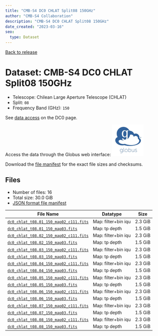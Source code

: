 ```yaml
---
title: "CMB-S4 DC0 CHLAT Split08 150GHz"
author: "CMB-S4 Collaboration"
description: "CMB-S4 DC0 CHLAT Split08 150GHz"
date_created: "2023-03-16"
seo:
  type: Dataset
---
```


[Back to release](./dc0.html#datasets)

# Dataset: CMB-S4 DC0 CHLAT Split08 150GHz

- Telescope: Chilean Large Aperture Telescope (CHLAT) 
- Split: `08`
- Frequency Band (GHz): `150`

See [data access](./dc0.html#data-access) on the DC0 page.

Access the data through the Globus web interface: [![Download via Globus](images/globus-logo.png)](https://app.globus.org/file-manager?origin_id=38f01147-f09e-483d-a552-3866669a846d&origin_path=%2Fdatareleases%2Fdc0%2Fmission%2Fchlat%2Fsplit08%2F150%2F)

Download the [file manifest](https://g-456d30.0ed28.75bc.data.globus.org/datareleases/dc0/mission/chlat/split08/150/manifest.json) for the exact file sizes and checksums.

## Files

- Number of files: 16
- Total size: 30.0 GiB
- [JSON format file manifest](https://g-456d30.0ed28.75bc.data.globus.org/datareleases/dc0/mission/chlat/split08/150/manifest.json)

|                                                                               File Name                                                                               |      Datatype       |  Size   |
| --------------------------------------------------------------------------------------------------------------------------------------------------------------------- | ------------------- | ------- |
| [`dc0_chlat_t08.01_150_map02_c111.fits`](https://g-456d30.0ed28.75bc.data.globus.org/datareleases/dc0/mission/chlat/split08/150/dc0_chlat_t08.01_150_map02_c111.fits) | Map: filter+bin iqu | 2.3 GiB |
| [`dc0_chlat_t08.01_150_map03.fits`](https://g-456d30.0ed28.75bc.data.globus.org/datareleases/dc0/mission/chlat/split08/150/dc0_chlat_t08.01_150_map03.fits)           | Map: tp depth       | 1.5 GiB |
| [`dc0_chlat_t08.02_150_map02_c111.fits`](https://g-456d30.0ed28.75bc.data.globus.org/datareleases/dc0/mission/chlat/split08/150/dc0_chlat_t08.02_150_map02_c111.fits) | Map: filter+bin iqu | 2.3 GiB |
| [`dc0_chlat_t08.02_150_map03.fits`](https://g-456d30.0ed28.75bc.data.globus.org/datareleases/dc0/mission/chlat/split08/150/dc0_chlat_t08.02_150_map03.fits)           | Map: tp depth       | 1.5 GiB |
| [`dc0_chlat_t08.03_150_map02_c111.fits`](https://g-456d30.0ed28.75bc.data.globus.org/datareleases/dc0/mission/chlat/split08/150/dc0_chlat_t08.03_150_map02_c111.fits) | Map: filter+bin iqu | 2.3 GiB |
| [`dc0_chlat_t08.03_150_map03.fits`](https://g-456d30.0ed28.75bc.data.globus.org/datareleases/dc0/mission/chlat/split08/150/dc0_chlat_t08.03_150_map03.fits)           | Map: tp depth       | 1.5 GiB |
| [`dc0_chlat_t08.04_150_map02_c111.fits`](https://g-456d30.0ed28.75bc.data.globus.org/datareleases/dc0/mission/chlat/split08/150/dc0_chlat_t08.04_150_map02_c111.fits) | Map: filter+bin iqu | 2.3 GiB |
| [`dc0_chlat_t08.04_150_map03.fits`](https://g-456d30.0ed28.75bc.data.globus.org/datareleases/dc0/mission/chlat/split08/150/dc0_chlat_t08.04_150_map03.fits)           | Map: tp depth       | 1.5 GiB |
| [`dc0_chlat_t08.05_150_map02_c111.fits`](https://g-456d30.0ed28.75bc.data.globus.org/datareleases/dc0/mission/chlat/split08/150/dc0_chlat_t08.05_150_map02_c111.fits) | Map: filter+bin iqu | 2.3 GiB |
| [`dc0_chlat_t08.05_150_map03.fits`](https://g-456d30.0ed28.75bc.data.globus.org/datareleases/dc0/mission/chlat/split08/150/dc0_chlat_t08.05_150_map03.fits)           | Map: tp depth       | 1.5 GiB |
| [`dc0_chlat_t08.06_150_map02_c111.fits`](https://g-456d30.0ed28.75bc.data.globus.org/datareleases/dc0/mission/chlat/split08/150/dc0_chlat_t08.06_150_map02_c111.fits) | Map: filter+bin iqu | 2.3 GiB |
| [`dc0_chlat_t08.06_150_map03.fits`](https://g-456d30.0ed28.75bc.data.globus.org/datareleases/dc0/mission/chlat/split08/150/dc0_chlat_t08.06_150_map03.fits)           | Map: tp depth       | 1.5 GiB |
| [`dc0_chlat_t08.07_150_map02_c111.fits`](https://g-456d30.0ed28.75bc.data.globus.org/datareleases/dc0/mission/chlat/split08/150/dc0_chlat_t08.07_150_map02_c111.fits) | Map: filter+bin iqu | 2.3 GiB |
| [`dc0_chlat_t08.07_150_map03.fits`](https://g-456d30.0ed28.75bc.data.globus.org/datareleases/dc0/mission/chlat/split08/150/dc0_chlat_t08.07_150_map03.fits)           | Map: tp depth       | 1.5 GiB |
| [`dc0_chlat_t08.08_150_map02_c111.fits`](https://g-456d30.0ed28.75bc.data.globus.org/datareleases/dc0/mission/chlat/split08/150/dc0_chlat_t08.08_150_map02_c111.fits) | Map: filter+bin iqu | 2.3 GiB |
| [`dc0_chlat_t08.08_150_map03.fits`](https://g-456d30.0ed28.75bc.data.globus.org/datareleases/dc0/mission/chlat/split08/150/dc0_chlat_t08.08_150_map03.fits)           | Map: tp depth       | 1.5 GiB |
